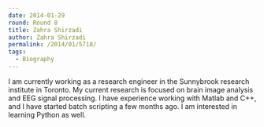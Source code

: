 ```yaml
---
date: 2014-01-29
round: Round 8
title: Zahra Shirzadi
author: Zahra Shirzadi
permalink: /2014/01/5718/
tags:
  - Biography
---
```

I am currently working as a research engineer in the Sunnybrook research institute in Toronto. My current research is focused on brain image analysis and EEG signal processing. I have experience working with Matlab and C++, and I have started batch scripting a few months ago. I am interested in learning Python as well.
